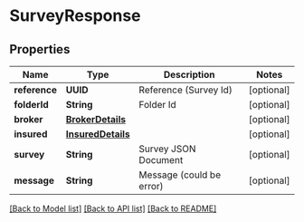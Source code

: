 # SurveyResponse

## Properties
Name | Type | Description | Notes
------------ | ------------- | ------------- | -------------
**reference** | **UUID** | Reference (Survey Id) | [optional] 
**folderId** | **String** | Folder Id | [optional] 
**broker** | [**BrokerDetails**](BrokerDetails.md) |  | [optional] 
**insured** | [**InsuredDetails**](InsuredDetails.md) |  | [optional] 
**survey** | **String** | Survey JSON Document | [optional] 
**message** | **String** | Message (could be error) | [optional] 

[[Back to Model list]](../README.md#documentation-for-models) [[Back to API list]](../README.md#documentation-for-api-endpoints) [[Back to README]](../README.md)


